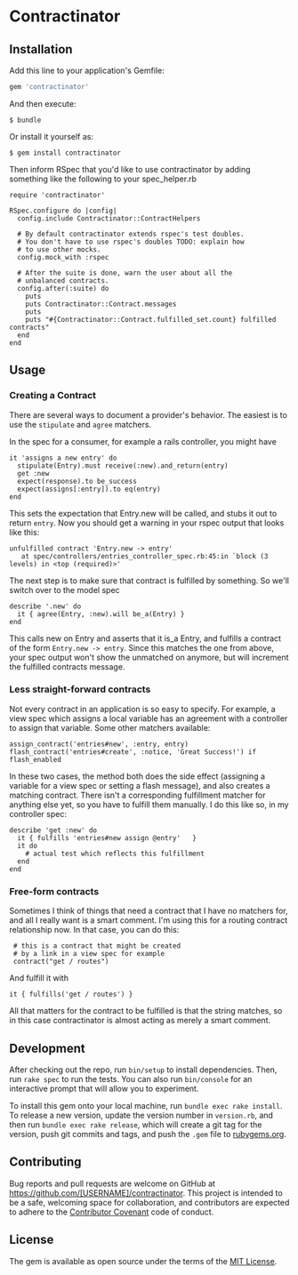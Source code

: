 # Contractinator

## Installation

Add this line to your application's Gemfile:

```ruby
gem 'contractinator'
```

And then execute:

    $ bundle

Or install it yourself as:

    $ gem install contractinator
    
Then inform RSpec that you'd like to use contractinator by adding something like the following to your spec_helper.rb

```
require 'contractinator'

RSpec.configure do |config|
  config.include Contractinator::ContractHelpers

  # By default contractinator extends rspec's test doubles.
  # You don't have to use rspec's doubles TODO: explain how
  # to use other mocks.
  config.mock_with :rspec
  
  # After the suite is done, warn the user about all the
  # unbalanced contracts. 
  config.after(:suite) do
    puts
    puts Contractinator::Contract.messages
    puts
    puts "#{Contractinator::Contract.fulfilled_set.count} fulfilled contracts"
  end
end
```

## Usage

### Creating a Contract
There are several ways to document a provider's behavior. The easiest is to use the `stipulate` and `agree` matchers.

In the spec for a consumer, for example a rails controller, you might have

```
it 'assigns a new entry' do
  stipulate(Entry).must receive(:new).and_return(entry)
  get :new
  expect(response).to be_success
  expect(assigns[:entry]).to eq(entry)
end
```

This sets the expectation that Entry.new will be called, and stubs it out to return `entry`. Now you should get a warning in your rspec output that looks like this:

```
unfulfilled contract 'Entry.new -> entry'
   at spec/controllers/entries_controller_spec.rb:45:in `block (3 levels) in <top (required)>'
```

The next step is to make sure that contract is fulfilled by something. So we'll switch over to the model spec

```
describe '.new' do
  it { agree(Entry, :new).will be_a(Entry) }
end
```

This calls new on Entry and asserts that it is_a Entry, and fulfills a contract of the form `Entry.new -> entry`. Since this matches the one from above, your spec output won't show the unmatched on anymore, but will increment the fulfilled contracts message.

### Less straight-forward contracts
Not every contract in an application is so easy to specify. For example, a view spec which assigns a local variable has an agreement with a controller to assign that variable. Some other matchers available:

```
assign_contract('entries#new', :entry, entry)
flash_contract('entries#create', :notice, 'Great Success!') if flash_enabled
```

In these two cases, the method both does the side effect (assigning a variable for a view spec or setting a flash message), and also creates a matching contract. There isn't a corresponding fulfillment matcher for anything else yet, so you have to fulfill them manually. I do this like so, in my controller spec:

```
describe 'get :new' do
  it { fulfills 'entries#new assign @entry'   }
  it do 
  	# actual test which reflects this fulfillment
  end
end
```

### Free-form contracts
Sometimes I think of things that need a contract that I have no matchers for, and all I really want is a smart comment. I'm using this for a routing contract relationship now. In that case, you can do this:

```
 # this is a contract that might be created
 # by a link in a view spec for example
 contract("get / routes")

```

And fulfill it with

```
it { fulfills('get / routes') }
```

All that matters for the contract to be fulfilled is that the string matches, so in this case contractinator is almost acting as merely a smart comment.

## Development

After checking out the repo, run `bin/setup` to install dependencies. Then, run `rake spec` to run the tests. You can also run `bin/console` for an interactive prompt that will allow you to experiment.

To install this gem onto your local machine, run `bundle exec rake install`. To release a new version, update the version number in `version.rb`, and then run `bundle exec rake release`, which will create a git tag for the version, push git commits and tags, and push the `.gem` file to [rubygems.org](https://rubygems.org).

## Contributing

Bug reports and pull requests are welcome on GitHub at https://github.com/[USERNAME]/contractinator. This project is intended to be a safe, welcoming space for collaboration, and contributors are expected to adhere to the [Contributor Covenant](http://contributor-covenant.org) code of conduct.


## License

The gem is available as open source under the terms of the [MIT License](http://opensource.org/licenses/MIT).

